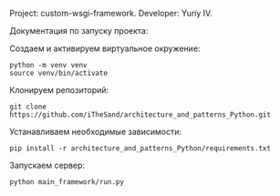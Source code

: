 Project: custom-wsgi-framework. 
Developer: Yuriy IV.

Документация по запуску проекта:

Создаем и активируем виртуальное окружение:

```
python -m venv venv
source venv/bin/activate 
```


Клонируем репозиторий:
```
git clone https://github.com/iTheSand/architecture_and_patterns_Python.git
```


Устанавливаем необходимые зависимости:

```
pip install -r architecture_and_patterns_Python/requirements.txt
```


Запускаем сервер:

```
python main_framework/run.py
```
